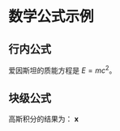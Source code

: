 <!-- <script src="https://polyfill.io/v3/polyfill.min.js?features=es6"></script>
<script id="MathJax-script" async
  src="https://cdn.jsdelivr.net/npm/mathjax@3/es5/tex-mml-chtml.js">
</script> -->

# 数学公式示例

## 行内公式

爱因斯坦的质能方程是 $E = mc^2$。

## 块级公式

高斯积分的结果为：
$\bm{x}$
